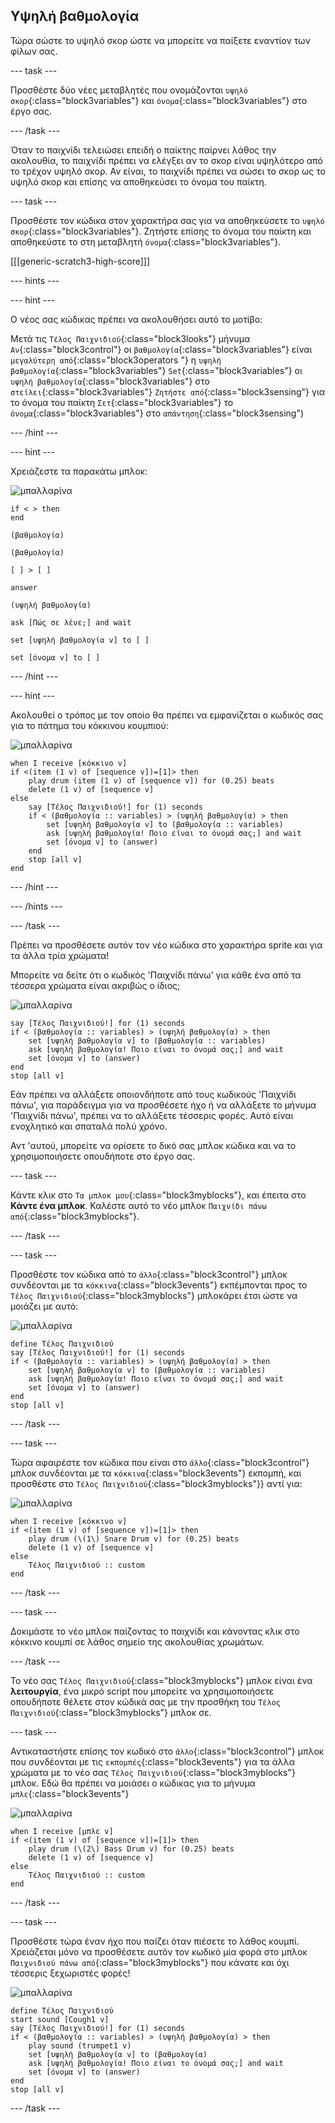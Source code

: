## Υψηλή βαθμολογία

Τώρα σώστε το υψηλό σκορ ώστε να μπορείτε να παίξετε εναντίον των φίλων σας.

--- task ---

Προσθέστε δύο νέες μεταβλητές που ονομάζονται `υψηλό σκορ`{:class="block3variables"} και `όνομα`{:class="block3variables"} στο έργο σας.

--- /task ---

Όταν το παιχνίδι τελειώσει επειδή ο παίκτης παίρνει λάθος την ακολουθία, το παιχνίδι πρέπει να ελέγξει αν το σκορ είναι υψηλότερο από το τρέχον υψηλό σκορ. Αν είναι, το παιχνίδι πρέπει να σώσει το σκορ ως το υψηλό σκορ και επίσης να αποθηκεύσει το όνομα του παίκτη.

--- task ---

Προσθέστε τον κώδικα στον χαρακτήρα σας για να αποθηκεύσετε το `υψηλό σκορ`{:class="block3variables"}. Ζητήστε επίσης το όνομα του παίκτη και αποθηκεύστε το στη μεταβλητή `όνομα`{:class="block3variables"}.

[[[generic-scratch3-high-score]]]

--- hints ---

--- hint ---

Ο νέος σας κώδικας πρέπει να ακολουθήσει αυτό το μοτίβο:

Μετά τις `Τέλος Παιχνιδιού`{:class="block3looks"} μήνυμα `Αν`{:class="block3control"} οι `βαθμολογία`{:class="block3variables"} είναι `μεγαλύτερη από`{:class="block3operators "} η `υψηλή βαθμολογία`{:class="block3variables"} `Set`{:class="block3variables"} οι `υψηλή βαθμολογία`{:class="block3variables"} στο `στείλει`{:class="block3variables"} `Ζητήστε από`{:class="block3sensing"} για το όνομα του παίκτη `Σετ`{:class="block3variables"} το `όνομα`{:class="block3variables"} στο `απάντηση`{:class="block3sensing")

--- /hint ---

--- hint ---

Χρειάζεστε τα παρακάτω μπλοκ:

![μπαλλαρίνα](images/ballerina.png)

```blocks3
if < > then
end

(βαθμολογία)

(βαθμολογία)

[ ] > [ ]

answer

(υψηλή βαθμολογία)

ask [Πώς σε λένε;] and wait

set [υψηλή βαθμολογία v] to [ ] 

set [όνομα v] to [ ] 
```

--- /hint ---

--- hint ---

Ακολουθεί ο τρόπος με τον οποίο θα πρέπει να εμφανίζεται ο κωδικός σας για το πάτημα του κόκκινου κουμπιού:

![μπαλλαρίνα](images/ballerina.png)

```blocks3
when I receive [κόκκινο v]
if <(item (1 v) of [sequence v])=[1]> then
	play drum (item (1 v) of [sequence v]) for (0.25) beats
	delete (1 v) of [sequence v]
else
	say [Τέλος Παιχνιδιού!] for (1) seconds
	if < (βαθμολογία :: variables) > (υψηλή βαθμολογία) > then
		set [υψηλή βαθμολογία v] to (βαθμολογία :: variables)
		ask [υψηλή βαθμολογία! Ποιο είναι το όνομά σας;] and wait
		set [όνομα v] to (answer)
	end
	stop [all v]
end
```

--- /hint ---

--- /hints ---

--- /task ---

Πρέπει να προσθέσετε αυτόν τον νέο κώδικα στο χαρακτήρα sprite και για τα άλλα τρία χρώματα!

Μπορείτε να δείτε ότι ο κωδικός 'Παιχνίδι πάνω' για κάθε ένα από τα τέσσερα χρώματα είναι ακριβώς ο ίδιος;

![μπαλλαρίνα](images/ballerina.png)

```blocks3
say [Τέλος Παιχνιδιού!] for (1) seconds
if < (βαθμολογία :: variables) > (υψηλή βαθμολογία) > then
	set [υψηλή βαθμολογία v] to (βαθμολογία :: variables)
	ask [υψηλή βαθμολογία! Ποιο είναι το όνομά σας;] and wait
	set [όνομα v] to (answer)
end
stop [all v]
```

Εάν πρέπει να αλλάξετε οποιονδήποτε από τους κωδικούς 'Παιχνίδι πάνω', για παράδειγμα για να προσθέσετε ήχο ή να αλλάξετε το μήνυμα 'Παιχνίδι πάνω', πρέπει να το αλλάξετε τέσσερις φορές. Αυτό είναι ενοχλητικό και σπαταλά πολύ χρόνο.

Αντ 'αυτού, μπορείτε να ορίσετε το δικό σας μπλοκ κώδικα και να το χρησιμοποιήσετε οπουδήποτε στο έργο σας.

--- task ---

Κάντε κλικ στο `Τα μπλοκ μου`{:class="block3myblocks"}, και έπειτα στο **Κάντε ένα μπλοκ**. Καλέστε αυτό το νέο μπλοκ `Παιχνίδι πάνω από`{:class="block3myblocks"}.

--- /task ---

--- task ---

Προσθέστε τον κώδικα από το `άλλο`{:class="block3control"} μπλοκ συνδέονται με τα `κόκκινα`{:class="block3events"} εκπέμπονται προς το `Τέλος Παιχνιδιού`{:class="block3myblocks"} μπλοκάρει έτσι ώστε να μοιάζει με αυτό:

![μπαλλαρίνα](images/ballerina.png)

```blocks3
define Τέλος Παιχνιδιού
say [Τέλος Παιχνιδιού!] for (1) seconds
if < (βαθμολογία :: variables) > (υψηλή βαθμολογία) > then
	set [υψηλή βαθμολογία v] to (βαθμολογία :: variables)
	ask [υψηλή βαθμολογία! Ποιο είναι το όνομά σας;] and wait
	set [όνομα v] to (answer)
end
stop [all v]
```

--- /task ---

--- task ---

Τώρα αφαιρέστε τον κώδικα που είναι στο `άλλο`{:class="block3control"} μπλοκ συνδέονται με τα `κόκκινα`{:class="block3events"} εκπομπή, και προσθέστε στο `Τέλος Παιχνιδιού`{:class="block3myblocks"}} αντί για:

![μπαλλαρίνα](images/ballerina.png)

```blocks3
when I receive [κόκκινο v]
if <(item (1 v) of [sequence v])=[1]> then
	play drum (\(1\) Snare Drum v) for (0.25) beats
	delete (1 v) of [sequence v]
else
	Τέλος Παιχνιδιού :: custom
end
```

--- /task ---

--- task ---

Δοκιμάστε το νέο μπλοκ παίζοντας το παιχνίδι και κάνοντας κλικ στο κόκκινο κουμπί σε λάθος σημείο της ακολουθίας χρωμάτων.

--- /task ---

Το νέο σας `Τέλος Παιχνιδιού`{:class="block3myblocks"} μπλοκ είναι ένα **λειτουργία**, ένα μικρό script που μπορείτε να χρησιμοποιήσετε οπουδήποτε θέλετε στον κώδικά σας με την προσθήκη του `Τέλος Παιχνιδιού`{:class="block3myblocks"} μπλοκ σε.

--- task ---

Αντικαταστήστε επίσης τον κωδικό στο `άλλο`{:class="block3control"} μπλοκ που συνδέονται με τις `εκπομπές`{:class="block3events"} για τα άλλα χρώματα με το νέο σας `Τέλος Παιχνιδιού`{:class="block3myblocks"} μπλοκ. Εδώ θα πρέπει να μοιάσει ο κώδικας για το μήνυμα `μπλε`{:class="block3events"}

![μπαλλαρίνα](images/ballerina.png)

```blocks3
when I receive [μπλε v]
if <(item (1 v) of [sequence v])=[1]> then
	play drum (\(2\) Bass Drum v) for (0.25) beats
	delete (1 v) of [sequence v]
else
	Τέλος Παιχνιδιού :: custom
end
```

--- /task ---

--- task ---

Προσθέστε τώρα έναν ήχο που παίζει όταν πιέσετε το λάθος κουμπί. Χρειάζεται μόνο να προσθέσετε αυτόν τον κωδικό μία φορά στο μπλοκ `Παιχνιδιού πάνω από`{:class="block3myblocks"} που κάνατε και όχι τέσσερις ξεχωριστές φορές!

![μπαλλαρίνα](images/ballerina.png)

```blocks3
define Τέλος Παιχνιδιού
start sound [Cough1 v]
say [Τέλος Παιχνιδιού!] for (1) seconds
if < (βαθμολογία :: variables) > (υψηλή βαθμολογία) > then
	play sound (trumpet1 v)
	set [υψηλή βαθμολογία v] to (βαθμολογία)
	ask [υψηλή βαθμολογία! Ποιο είναι το όνομά σας;] and wait
	set [όνομα v] to (answer)
end
stop [all v]
```

--- /task ---